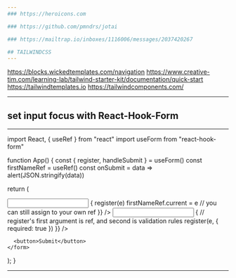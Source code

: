 ```yaml
---
### https://heroicons.com

### https://github.com/pmndrs/jotai

### https://mailtrap.io/inboxes/1116006/messages/2037420267

## TAILWINDCSS
---
```


https://blocks.wickedtemplates.com/navigation
https://www.creative-tim.com/learning-lab/tailwind-starter-kit/documentation/quick-start
https://tailwindtemplates.io
https://tailwindcomponents.com/

---

## set input focus with React-Hook-Form

---

import React, { useRef } from "react"
import useForm from "react-hook-form"

function App() {
const { register, handleSubmit } = useForm()
const firstNameRef = useRef<HTMLInputElement>()
const onSubmit = data => alert(JSON.stringify(data))

return (

<form onSubmit={handleSubmit(onSubmit)}>
<input name="firstName" ref={(e: HTMLInputElement) => {
register(e)
firstNameRef.current = e // you can still assign to your own ref
}} />
<input name="lastName" ref={(e) => {
// register's first argument is ref, and second is validation rules
register(e, { required: true })
}} />

      <button>Submit</button>
    </form>

);
}

---
